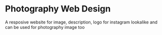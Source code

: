 # Photography Web Design
A resposive website for image, description, logo for instagram lookalike and can be used for photography image too
